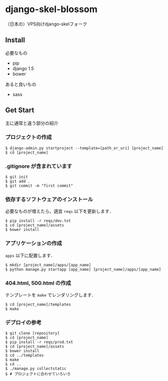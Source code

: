# django-skel-blossom

（日本の）VPS向けdjango-skelフォーク

## Install

必要なもの

* pip
* django 1.5
* bower

あると良いもの

* sass

## Get Start

主に通常と違う部分の紹介

### プロジェクトの作成

    $ django-admin.py startproject --template=[path_or_uri] [project_name]
    $ cd [project_name]

### .gitignore が含まれています

    $ git init
    $ git add .
    $ git commit -m "first commit"

### 依存するソフトウェアのインストール

必要なものが増えたら，適宜 ``reqs`` 以下を更新します．

    $ pip install -r reqs/dev.txt
    $ cd [project_name]/assets
    $ bower install

### アプリケーションの作成

``apps`` 以下に配置します．

    $ mkdir [project_name]/apps/[app_name]
    $ python manage.py startapp [app_name] [project_name]/apps/[app_name]

### 404.html, 500.html の作成

テンプレートを ``make`` でレンダリングします．

    $ cd [project_name]/templates
    $ make

### デプロイの参考

    $ git clone [repository]
    $ cd [project_name]
    $ pip install -r reqs/prod.txt
    $ cd [project_name]/assets
    $ bower install
    $ cd ../templates
    $ make
    $ cd ..
    $ ./manage.py collectstatic
    $ # プロジェクトに合わせていろいろ

